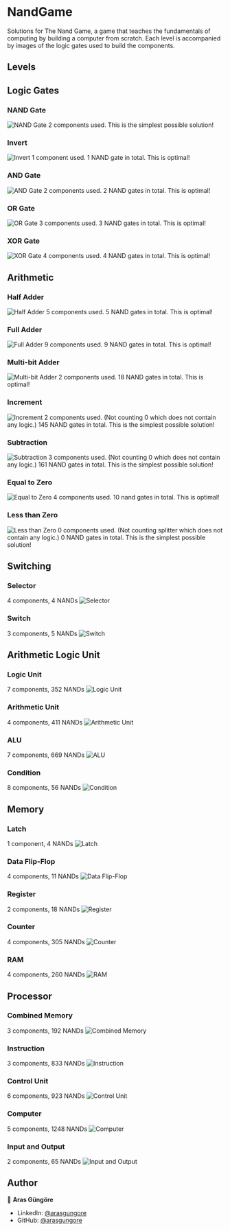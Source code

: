 # NandGame

Solutions for The Nand Game, a game that teaches the fundamentals of computing by building a computer from scratch. Each level is accompanied by images of the logic gates used to build the components.



## Levels

## Logic Gates

### NAND Gate
![NAND Gate](logic_gates/nand.png)
2 components used. This is the simplest possible solution!

### Invert
![Invert](logic_gates/invert.png)
1 component used. 1 NAND gate in total. This is optimal!

### AND Gate
![AND Gate](logic_gates/and.png)
2 components used. 2 NAND gates in total. This is optimal!

### OR Gate
![OR Gate](logic_gates/or.png)
3 components used. 3 NAND gates in total. This is optimal!

### XOR Gate
![XOR Gate](logic_gates/xor.png)
4 components used. 4 NAND gates in total. This is optimal!


## Arithmetic

### Half Adder
![Half Adder](arithmetic/half_adder.png)
5 components used. 5 NAND gates in total. This is optimal!

### Full Adder
![Full Adder](arithmetic/full_adder.png)
9 components used. 9 NAND gates in total. This is optimal!

### Multi-bit Adder
![Multi-bit Adder](arithmetic/multibit_adder.png)
2 components used. 18 NAND gates in total. This is optimal!

### Increment
![Increment](arithmetic/increment.png)
2 components used. (Not counting 0 which does not contain any logic.) 145 NAND gates in total. This is the simplest possible solution!

### Subtraction
![Subtraction](arithmetic/subtraction.png)
3 components used. (Not counting 0 which does not contain any logic.) 161 NAND gates in total. This is the simplest possible solution!

### Equal to Zero
![Equal to Zero](arithmetic/equal_to_zero.png)
4 components used. 10 nand gates in total. This is optimal!

### Less than Zero
![Less than Zero](arithmetic/less_than_zero.png)
0 components used. (Not counting splitter which does not contain any logic.) 0 NAND gates in total. This is the simplest possible solution!


## Switching

### Selector
4 components, 4 NANDs
![Selector](switching/selector.png)

### Switch
3 components, 5 NANDs
![Switch](switching/switch.png)


## Arithmetic Logic Unit

### Logic Unit
7 components, 352 NANDs
![Logic Unit](alu/logic_unit.png)

### Arithmetic Unit
4 components, 411 NANDs
![Arithmetic Unit](alu/arithmetic_unit.png)

### ALU
7 components, 669 NANDs
![ALU](alu/alu.png)

### Condition
8 components, 56 NANDs
![Condition](alu/condition.png)


## Memory

### Latch
1 component, 4 NANDs
![Latch](memory/latch.png)

### Data Flip-Flop
4 components, 11 NANDs
![Data Flip-Flop](memory/data_flip_flop.png)

### Register
2 components, 18 NANDs
![Register](memory/register.png)

### Counter
4 components, 305 NANDs
![Counter](memory/counter.png)

### RAM
4 components, 260 NANDs
![RAM](memory/ram.png)


## Processor

### Combined Memory
3 components, 192 NANDs
![Combined Memory](processor/combined_memory.png)

### Instruction
3 components, 833 NANDs
![Instruction](processor/instruction.png)

### Control Unit
6 components, 923 NANDs
![Control Unit](processor/control_unit.png)

### Computer
5 components, 1248 NANDs
![Computer](processor/computer.png)

### Input and Output
2 components, 65 NANDs
![Input and Output](processor/input_output.png)



## Author

👤 **Aras Güngöre**

- LinkedIn: [@arasgungore](https://www.linkedin.com/in/arasgungore)
- GitHub: [@arasgungore](https://github.com/arasgungore)
